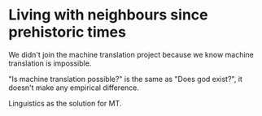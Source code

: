 # Living with neighbours since prehistoric times

We didn't join the machine translation project because we know machine translation is impossible.

"Is machine translation possible?" is the same as "Does god exist?", it doesn't make any empirical difference.

Linguistics as the solution for MT.
